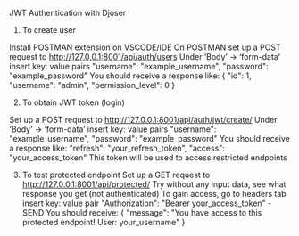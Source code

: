 JWT Authentication with Djoser

1. To create user

Install POSTMAN extension on VSCODE/IDE
On POSTMAN set up a POST request to http://127.0.0.1:8001/api/auth/users 
Under ‘Body’ -> ‘form-data’ insert key: value pairs
"username": "example_username", "password": "example_password"
You should receive a response like:
{
    "id": 1,
    "username": "admin",
    "permission_level": 0
}

2. To obtain JWT token (login)

Set up a POST request to http://127.0.0.1:8001/api/auth/jwt/create/
Under ‘Body’ -> ‘form-data’ insert key: value pairs
"username": "example_username", "password": "example_password"
You should receive a response like:
"refresh": "your_refresh_token",
"access": "your_access_token"
This token will be used to access restricted endpoints

3. To test protected endpoint
Set up a GET request to http://127.0.0.1:8001/api/protected/
Try without any input data, see what response you get (not authenticated)
To gain access, go to headers tab insert key: value pair
"Authorization": "Bearer your_access_token" - SEND
You should receive:
{
    "message": "You have access to this protected endpoint! User: your_username"
}

